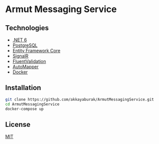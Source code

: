 # Armut Messaging Service

## Technologies
- [.NET 6](https://dotnet.microsoft.com/en-us/download/dotnet/6.0)
- [PostgreSQL](https://www.postgresql.org/)
- [Entity Framework Core](https://learn.microsoft.com/en-us/ef/core/)
- [SignalR](https://learn.microsoft.com/en-us/aspnet/core/signalr/introduction?view=aspnetcore-6.0)
- [FluentValidation](https://docs.fluentvalidation.net/en/latest/
)
- [AutoMapper](https://docs.automapper.org/en/stable/)
- [Docker](https://www.docker.com/)


## Installation

```bash
git clone https://github.com/akkayaburak/ArmutMessagingService.git
cd ArmutMessagingService
docker-compose up
```

## License
[MIT](https://github.com/akkayaburak/ArmutMessagingService/blob/main/LICENSE)
